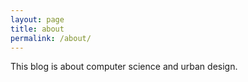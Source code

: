 ```yaml
---
layout: page
title: about
permalink: /about/
---
```


This blog is about computer science and urban design.
